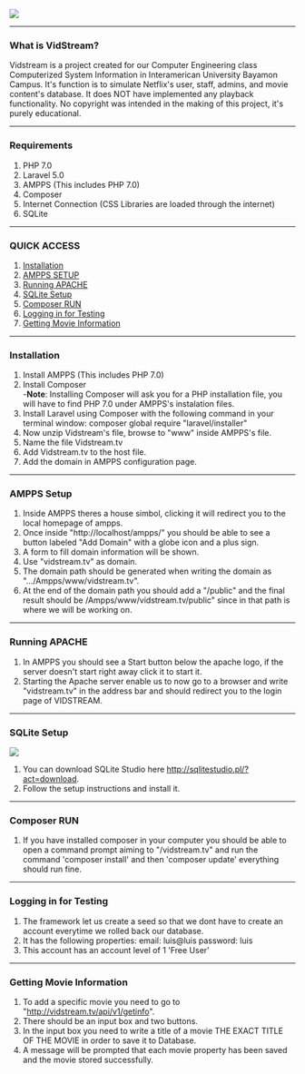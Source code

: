 
<a href="https://github.com/DavidMirandaPR/VidStream"><img src="https://s11.postimg.org/xi3lbtylf/vidstream.png" style="max-width:100%;"></a>
***
### What is VidStream?

Vidstream is a project created for our Computer Engineering class Computerized System Information in Interamerican University Bayamon Campus. It's function is to simulate Netflix's user, staff, admins, and movie content's database. It does NOT have implemented any playback functionality. No copyright was intended in the making of this project, it's purely educational.

***
### Requirements

1. PHP 7.0
2. Laravel 5.0
3. AMPPS (This includes PHP 7.0)
4. Composer
5. Internet Connection (CSS Libraries are loaded through the internet)
6. SQLite

***
### QUICK ACCESS

1. [Installation](https://github.com/DavidMirandaPR/VidStream#installation)
2. [AMPPS SETUP](https://github.com/DavidMirandaPR/VidStream#ampps-setup)
3. [Running APACHE](https://github.com/DavidMirandaPR/VidStream#running-apache)
4. [SQLite Setup](https://github.com/DavidMirandaPR/VidStream#sqlite-setup)
5. [Composer RUN](https://github.com/DavidMirandaPR/VidStream#composer-run)
6. [Logging in for Testing](https://github.com/DavidMirandaPR/VidStream#logging-in-for-testing)
7. [Getting Movie Information](https://github.com/DavidMirandaPR/VidStream#getting-movie-information)

***
### Installation

1. Install AMPPS (This includes PHP 7.0)
2. Install Composer   
	-**Note**: Installing Composer will ask you for a PHP installation file, you will have to find PHP 7.0 under AMPPS's instalation files.
3. Install Laravel using Composer with the following command in your terminal window: composer global require "laravel/installer"
4. Now unzip Vidstream's file, browse to "www" inside AMPPS's file.
5. Name the file Vidstream.tv
6. Add Vidstream.tv to the host file.
7. Add the domain in AMPPS configuration page.

***
### AMPPS Setup

1. Inside AMPPS theres a house simbol, clicking it will redirect you to the local homepage of ampps.
2. Once inside "http://localhost/ampps/" you should be able to see a button labeled "Add Domain" with a globe icon and a plus sign.
3. A form to fill domain information will be shown.
4. Use "vidstream.tv" as domain.
5. The domain path should be generated when writing the domain as ".../Ampps/www/vidstream.tv".
6. At the end of the domain path you should add a "/public" and the final result should be /Ampps/www/vidstream.tv/public" since in that path is where we will be working on.

***
### Running APACHE

1. In AMPPS you should see a Start button below the apache logo, if the server doesn't start right away click it to start it.
2. Starting the Apache server enable us to now go to a browser and write "vidstream.tv" in the address bar and should redirect you to the login page of VIDSTREAM.

***
### SQLite Setup
<a width=200px href="http://sqlitestudio.pl/?act=download"><img src="https://iworkautomation.com/numbers/gfx/sqlite-logo.png" style="max-width:100%;"></a>
1. You can download SQLite Studio here http://sqlitestudio.pl/?act=download.
2. Follow the setup instructions and install it.

***
### Composer RUN

1. If you have installed composer in your computer you should be able to open a command prompt aiming to "/vidstream.tv" and run the command 'composer install' and then 'composer update' everything should run fine.

***
### Logging in for Testing

1. The framework let us create a seed so that we dont have to create an account everytime we rolled back our database.
2. It has the following properties:
	email: luis@luis
    password: luis
3. This account has an account level of 1 'Free User'

***
### Getting Movie Information
1. To add a specific movie you need to go to "http://vidstream.tv/api/v1/getinfo".
2. There should be an input box and two buttons.
3. In the input box you need to write a title of a movie THE EXACT TITLE OF THE MOVIE in order to save it to Database.
4. A message will be prompted that each movie property has been saved and the movie stored successfully.

